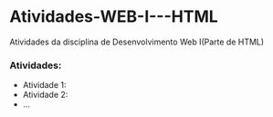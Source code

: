 # Atividades-WEB-I---HTML
Atividades da disciplina de Desenvolvimento Web I(Parte de HTML)

### Atividades:
- Atividade 1: <blablabla>
- Atividade 2: <blablabla>
- ...
